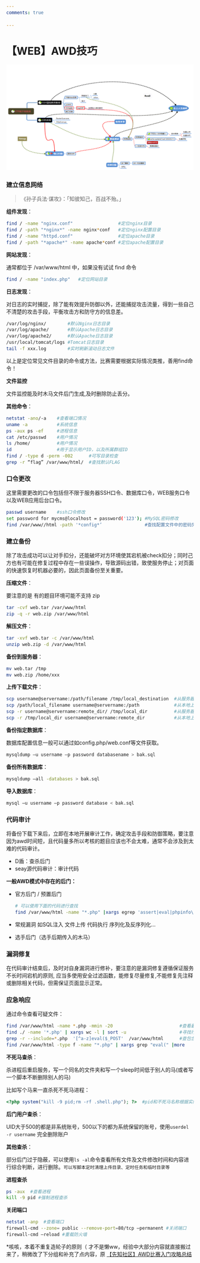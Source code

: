 ```yaml
---
comments: true

---
```

# 【WEB】AWD技巧

![image-20230908014808577](./awd_web.exp.assets/image-20230908014808577.png)

### 建立信息网络

> 《孙子兵法·谋攻》：「知彼知己，百战不殆。」

**组件发现**：

```bash
find / -name "nginx.conf"                 #定位nginx目录
find / -path "*nginx*" -name nginx*conf   #定位nginx配置目录
find / -name "httpd.conf"                 #定位apache目录
find / -path "*apache*" -name apache*conf #定位apache配置目录
```

**网站发现**：

通常都位于 /var/www/html 中，如果没有试试 find 命令

```bash
find / -name "index.php"   #定位网站目录
```

**日志发现**：

对日志的实时捕捉，除了能有效提升防御以外，还能捕捉攻击流量，得到一些自己不清楚的攻击手段，平衡攻击方和防守方的信息差。

```bash
/var/log/nginx/        #默认Nginx日志目录
/var/log/apache/       #默认Apache日志目录
/var/log/apache2/      #默认Apache日志目录
/usr/local/tomcat/logs #Tomcat日志目录
tail -f xxx.log        #实时刷新滚动日志文件
```

以上是定位常见文件目录的命令或方法，比赛需要根据实际情况类推，善用find命令！

**文件监控**

文件监控能及时木马文件后门生成,及时删除防止丢分。

**其他命令**：

```bash
netstat -ano/-a    #查看端口情况
uname -a           #系统信息
ps -aux ps -ef     #进程信息
cat /etc/passwd    #用户情况
ls /home/          #用户情况
id                 #用于显示用户ID，以及所属群组ID
find / -type d -perm -002      #可写目录检查
grep -r “flag” /var/www/html/  #查找默认FLAG
```

### 口令更改

这里需要更改的口令包括但不限于服务器SSH口令、数据库口令，WEB服务口令以及WEB应用后台口令。

```bash
passwd username    #ssh口令修改
set password for mycms@localhost = password('123'); #MySQL密码修改
find /var/www//html -path '*config*’                #查找配置文件中的密码凭证
```

### 建立备份

除了攻击成功可以让对手扣分，还能破坏对方环境使其宕机被check扣分；同时己方也有可能在修复过程中存在一些误操作，导致源码出错，致使服务停止；对页面的快速恢复时机器必要的，因此页面备份至关重要。

**压缩文件**：

要注意的是 有的题目环境可能不支持 zip

```bash
tar -cvf web.tar /var/www/html
zip -q -r web.zip /var/www/html
```

**解压文件**：

```bash
tar -xvf web.tar -c /var/www/html
unzip web.zip -d /var/www/html
```

**备份到服务器**：

```bash
mv web.tar /tmp
mv web.zip /home/xxx
```

**上传下载文件**：

```bash
scp username@servername:/path/filename /tmp/local_destination  #从服务器下载单个文件到本地
scp /path/local_filename username@servername:/path             #从本地上传单个文件到服务器
scp -r username@servername:remote_dir/ /tmp/local_dir          #从服务器下载整个目录到本地
scp -r /tmp/local_dir username@servername:remote_dir           #从本地上传整个目录到服务器
```

**备份指定数据库**：

数据库配置信息一般可以通过如config.php/web.conf等文件获取。

```bash
mysqldump –u username –p password databasename > bak.sql
```

**备份所有数据库**：

```bash
mysqldump –all -databases > bak.sql
```

**导入数据库**：

```bash
mysql –u username –p password database < bak.sql
```

### 代码审计

将备份下载下来后，立即在本地开展审计工作，确定攻击手段和防御策略，要注意因为awd时间短，且代码量多所以考核的题目应该也不会太难，通常不会涉及到太难的代码审计。

- D盾：查杀后门
- seay源代码审计：审计代码

**一般AWD模式中存在的后门：**

- 官方后门 / 预置后门

  ```bash
  # 可以使用下面的代码进行查找
  find /var/www/html -name "*.php" |xargs egrep 'assert|eval|phpinfo\(\)|\(base64_decoolcode|shell_exec|passthru|file_put_contents\(\.\*\$|base64_decode\('
  ```

- 常规漏洞 如SQL注入 文件上传 代码执行 序列化及反序列化...

- 选手后门（选手后期传入的木马）

### 漏洞修复

在代码审计结束后，及时对自身漏洞进行修补，要注意的是漏洞修复遵循保证服务不长时间宕机的原则, 应当多使用安全过滤函数，能修复尽量修复,不能修复先注释或删除相关代码，但需保证页面显示正常。

### 应急响应

通过命令查看可疑文件：

```bash
find /var/www/html -name *.php -mmin -20                         #查看最近20分钟修改文件
find ./ -name '*.php' | xargs wc -l | sort -u                    #寻找行数最短文件
grep -r --include=*.php  '[^a-z]eval($_POST'  /var/www/html      #查包含关键字的php文件
find /var/www/html -type f -name "*.php" | xargs grep "eval(" |more
```

**不死马查杀**：

杀进程后重启服务，写一个同名的文件夹和写一个sleep时间低于别人的马(或者写一个脚本不断删除别人的马)

比如写个马来一直杀死不死马进程：

```php
<?php system("kill -9 pid;rm -rf .shell.php"); ?>  #pid和不死马名称根据实际情况定
```

**后门用户查杀**：

UID大于500的都是非系统账号，500以下的都为系统保留的账号，使用`userdel -r username` 完全删除账户

**其他查杀**：

部分后门过于隐蔽，可以使用`ls -al`命令查看所有文件及文件修改时间和内容进行综合判断，进行删除。`可以写脚本定时清理上传目录、定时任务和临时目录等`

**进程查杀**

```bash
ps -aux  #查看进程
kill -9 pid #强制进程查杀
```

**关闭端口**

```bash
netstat -anp  #查看端口
firewall-cmd --zone= public --remove-port=80/tcp –permanent #关闭端口
firewall-cmd –reload #重载防火墙
```



*咳咳，本着不重复造轮子的原则（ 才不是懒ww，经验中大部分内容就直接搬过来了，稍微改了下分组和补充了点内容，原 [【先知社区】AWD比赛入门攻略总结](https://xz.aliyun.com/t/10995)